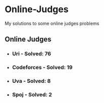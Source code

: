 # Online-Judges
My solutions to some online judges problems

## Online Judges

- ### Uri - Solved: 76
- ### Codeforces - Solved: 19
- ### Uva - Solved: 8
- ### Spoj - Solved: 2
